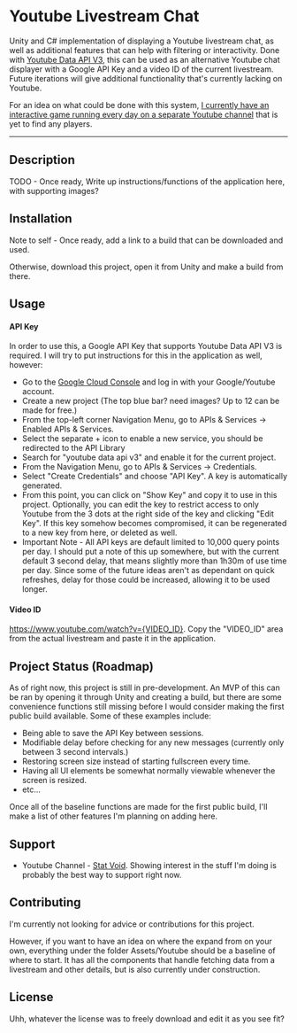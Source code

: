 # Youtube Livestream Chat

Unity and C# implementation of displaying a Youtube livestream chat, as well as additional features that can help with filtering or interactivity. Done with [Youtube Data API V3](https://developers.google.com/youtube/v3/), this can be used as an alternative Youtube chat displayer with a Google API Key and a video ID of the current livestream. Future iterations will give additional functionality that's currently lacking on Youtube.

For an idea on what could be done with this system, [I currently have an interactive game running every day on a separate Youtube channel](https://www.youtube.com/channel/UCRcljlI4ACjc5VWZVr4WdnA) that is yet to find any players.

***

## Description
TODO - Once ready, Write up instructions/functions of the application here, with supporting images?

## Installation
Note to self - Once ready, add a link to a build that can be downloaded and used. 

Otherwise, download this project, open it from Unity and make a build from there.

## Usage

#### API Key
In order to use this, a Google API Key that supports Youtube Data API V3 is required. I will try to put instructions for this in the application as well, however:
- Go to the [Google Cloud Console](https://console.cloud.google.com) and log in with your Google/Youtube account.
- Create a new project (The top blue bar? need images? Up to 12 can be made for free.)
- From the top-left corner Navigation Menu, go to APIs & Services -> Enabled APIs & Services.
- Select the separate + icon to enable a new service, you should be redirected to the API Library
- Search for "youtube data api v3" and enable it for the current project.
- From the Navigation Menu, go to APIs & Services -> Credentials.
- Select "Create Credentials" and choose "API Key". A key is automatically generated.
- From this point, you can click on "Show Key" and copy it to use in this project. Optionally, you can edit the key to restrict access to only Youtube from the 3 dots at the right side of the key and clicking "Edit Key". If this key somehow becomes compromised, it can be regenerated to a new key from here, or deleted as well.
- Important Note - All API keys are default limited to 10,000 query points per day. I should put a note of this up somewhere, but with the current default 3 second delay, that means slightly more than 1h30m of use time per day. Since some of the future ideas aren't as dependant on quick refreshes, delay for those could be increased, allowing it to be used longer.

#### Video ID
https://www.youtube.com/watch?v={VIDEO_ID}. Copy the "VIDEO_ID" area from the actual livestream and paste it in the application.

## Project Status (Roadmap)

As of right now, this project is still in pre-development. An MVP of this can be ran by opening it through Unity and creating a build, but there are some convenience functions still missing before I would consider making the first public build available. Some of these examples include:

- Being able to save the API Key between sessions.
- Modifiable delay before checking for any new messages (currently only between 3 second intervals.)
- Restoring screen size instead of starting fullscreen every time.
- Having all UI elements be somewhat normally viewable whenever the screen is resized.
- etc...

Once all of the baseline functions are made for the first public build, I'll make a list of other features I'm planning on adding here.

## Support
- Youtube Channel - [Stat Void](https://www.youtube.com/channel/UCRcljlI4ACjc5VWZVr4WdnA). Showing interest in the stuff I'm doing is probably the best way to support right now.

## Contributing
I'm currently not looking for advice or contributions for this project. 

However, if you want to have an idea on where the expand from on your own, everything under the folder Assets/Youtube should be a baseline of where to start. It has all the components that handle fetching data from a livestream and other details, but is also currently under construction.

## License
Uhh, whatever the license was to freely download and edit it as you see fit?

